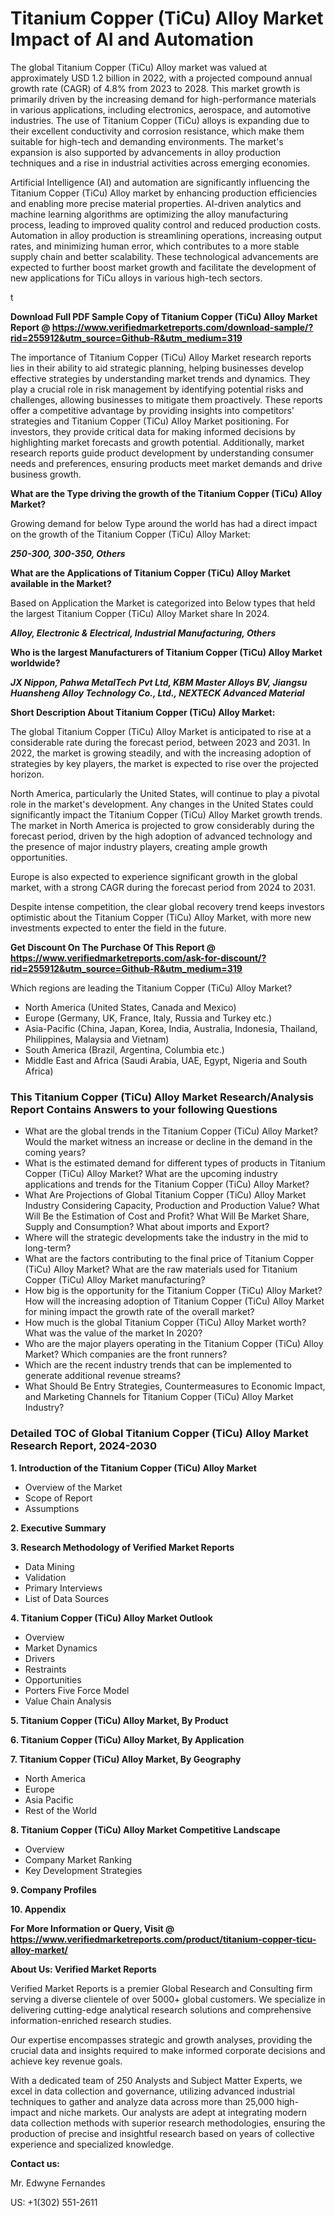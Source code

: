 <meta name="title" content="Global Titanium Copper (TiCu) Alloy Market Impact of AI and Automation"><meta name="description" content="The global Titanium Copper (TiCu) Alloy market was valued at approximately USD 1.2 billion in 2022, with a projected compound annual growth rate (CAGR) of 4.8% from 20"><meta name="title" content="Titanium Copper (TiCu) Alloy Market Size, Share, Scope, Trends, Growth, Opportunities, Analysis, Forecast"><h1>Titanium Copper (TiCu) Alloy Market Impact of AI and Automation</h1><p>The global Titanium Copper (TiCu) Alloy market was valued at approximately USD 1.2 billion in 2022, with a projected compound annual growth rate (CAGR) of 4.8% from 2023 to 2028. This market growth is primarily driven by the increasing demand for high-performance materials in various applications, including electronics, aerospace, and automotive industries. The use of Titanium Copper (TiCu) alloys is expanding due to their excellent conductivity and corrosion resistance, which make them suitable for high-tech and demanding environments. The market's expansion is also supported by advancements in alloy production techniques and a rise in industrial activities across emerging economies.</p><p>Artificial Intelligence (AI) and automation are significantly influencing the Titanium Copper (TiCu) Alloy market by enhancing production efficiencies and enabling more precise material properties. AI-driven analytics and machine learning algorithms are optimizing the alloy manufacturing process, leading to improved quality control and reduced production costs. Automation in alloy production is streamlining operations, increasing output rates, and minimizing human error, which contributes to a more stable supply chain and better scalability. These technological advancements are expected to further boost market growth and facilitate the development of new applications for TiCu alloys in various high-tech sectors.</p>t</p><p id="" class=""><strong>Download Full PDF Sample Copy of Titanium Copper (TiCu) Alloy Market Report @ <a href="https://www.verifiedmarketreports.com/download-sample/?rid=255912&utm_source=Github-R&utm_medium=319" target="_blank">https://www.verifiedmarketreports.com/download-sample/?rid=255912&utm_source=Github-R&utm_medium=319</a></strong></p><p>The importance of&nbsp;Titanium Copper (TiCu) Alloy Market research reports lies in their ability to aid strategic planning, helping businesses develop effective strategies by understanding market trends and dynamics. They play a crucial role in risk management by identifying potential risks and challenges, allowing businesses to mitigate them proactively. These reports offer a competitive advantage by providing insights into competitors' strategies and Titanium Copper (TiCu) Alloy Market positioning. For investors, they provide critical data for making informed decisions by highlighting market forecasts and growth potential. Additionally, market research reports guide product development by understanding consumer needs and preferences, ensuring products meet market demands and drive business growth.</p><p><strong>What are the&nbsp;Type driving the growth of the Titanium Copper (TiCu) Alloy Market?</strong></p><p id="" class="">Growing demand for below Type around the world has had a direct impact on the growth of the Titanium Copper (TiCu) Alloy Market:</p><em><strong>250-300, 300-350, Others</strong></em></p><strong>What are the&nbsp;Applications&nbsp;of Titanium Copper (TiCu) Alloy Market available in the Market?</strong></p><p id="" class="">Based on Application the Market is categorized into Below types that held the largest Titanium Copper (TiCu) Alloy Market share In 2024.</p><em><strong>Alloy, Electronic & Electrical, Industrial Manufacturing, Others</strong></em></p><strong>Who is the largest Manufacturers of Titanium Copper (TiCu) Alloy Market worldwide?</strong></p><p><em><strong>JX Nippon, Pahwa MetalTech Pvt Ltd, KBM Master Alloys BV, Jiangsu Huansheng Alloy Technology Co., Ltd., NEXTECK Advanced Material</strong></em></p><p id="" class=""><strong>Short Description About Titanium Copper (TiCu) Alloy Market:</strong></p><p>The global Titanium Copper (TiCu) Alloy Market is anticipated to rise at a considerable rate during the forecast period, between 2023 and 2031. In 2022, the market is growing steadily, and with the increasing adoption of strategies by key players, the market is expected to rise over the projected horizon.</p><p>North America, particularly the United States, will continue to play a pivotal role in the market's development. Any changes in the United States could significantly impact the Titanium Copper (TiCu) Alloy Market growth trends. The market in North America is projected to grow considerably during the forecast period, driven by the high adoption of advanced technology and the presence of major industry players, creating ample growth opportunities.</p><p>Europe is also expected to experience significant growth in the global market, with a strong CAGR during the forecast period from 2024 to 2031.</p><p>Despite intense competition, the clear global recovery trend keeps investors optimistic about the Titanium Copper (TiCu) Alloy Market, with more new investments expected to enter the field in the future.</p><p id="" class=""><strong>Get Discount On The Purchase Of This Report @ <a href="https://www.verifiedmarketreports.com/ask-for-discount/?rid=255912&utm_source=Github-R&utm_medium=319" target="_blank">https://www.verifiedmarketreports.com/ask-for-discount/?rid=255912&utm_source=Github-R&utm_medium=319</a></strong></p>Which regions are leading the Titanium Copper (TiCu) Alloy Market?</p><ul><li>North America (United States, Canada and Mexico)</li><li>Europe (Germany, UK, France, Italy, Russia and Turkey etc.)</li><li>Asia-Pacific (China, Japan, Korea, India, Australia, Indonesia, Thailand, Philippines, Malaysia and Vietnam)</li><li>South America (Brazil, Argentina, Columbia etc.)</li><li>Middle East and Africa (Saudi Arabia, UAE, Egypt, Nigeria and South Africa)</li></ul><h3 id="" class="">This Titanium Copper (TiCu) Alloy Market Research/Analysis Report Contains Answers to your following Questions</h3><ul><li>What are the global trends in the Titanium Copper (TiCu) Alloy Market? Would the market witness an increase or decline in the demand in the coming years?</li><li>What is the estimated demand for different types of products in Titanium Copper (TiCu) Alloy Market? What are the upcoming industry applications and trends for the Titanium Copper (TiCu) Alloy Market?</li><li>What Are Projections of Global Titanium Copper (TiCu) Alloy Market Industry Considering Capacity, Production and Production Value? What Will Be the Estimation of Cost and Profit? What Will Be Market Share, Supply and Consumption? What about imports and Export?</li><li>Where will the strategic developments take the industry in the mid to long-term?</li><li>What are the factors contributing to the final price of Titanium Copper (TiCu) Alloy Market? What are the raw materials used for Titanium Copper (TiCu) Alloy Market manufacturing?</li><li>How big is the opportunity for the Titanium Copper (TiCu) Alloy Market? How will the increasing adoption of Titanium Copper (TiCu) Alloy Market for mining impact the growth rate of the overall market?</li><li>How much is the global Titanium Copper (TiCu) Alloy Market worth? What was the value of the market In 2020?</li><li>Who are the major players operating in the Titanium Copper (TiCu) Alloy Market? Which companies are the front runners?</li><li>Which are the recent industry trends that can be implemented to generate additional revenue streams?</li><li>What Should Be Entry Strategies, Countermeasures to Economic Impact, and Marketing Channels for Titanium Copper (TiCu) Alloy Market Industry?</li></ul><h3 id="" class="">Detailed TOC of Global Titanium Copper (TiCu) Alloy Market Research Report, 2024-2030</h3><p id="" class=""><strong>1. Introduction of the Titanium Copper (TiCu) Alloy Market</strong></p><ul><li>Overview of the Market</li><li>Scope of Report</li><li>Assumptions</li></ul><p id="" class=""><strong>2. Executive Summary</strong></p><p id="" class=""><strong>3. Research Methodology of Verified Market Reports</strong></p><ul><li>Data Mining</li><li>Validation</li><li>Primary Interviews</li><li>List of Data Sources</li></ul><p id="" class=""><strong>4. Titanium Copper (TiCu) Alloy Market Outlook</strong></p><ul><li>Overview</li><li>Market Dynamics</li><li>Drivers</li><li>Restraints</li><li>Opportunities</li><li>Porters Five Force Model</li><li>Value Chain Analysis</li></ul><p id="" class=""><strong>5. Titanium Copper (TiCu) Alloy Market, By Product</strong></p><p id="" class=""><strong>6. Titanium Copper (TiCu) Alloy Market, By Application</strong></p><p id="" class=""><strong>7. Titanium Copper (TiCu) Alloy Market, By Geography</strong></p><ul><li>North America</li><li>Europe</li><li>Asia Pacific</li><li>Rest of the World</li></ul><p id="" class=""><strong>8. Titanium Copper (TiCu) Alloy Market Competitive Landscape</strong></p><ul><li>Overview</li><li>Company Market Ranking</li><li>Key Development Strategies</li></ul><p id="" class=""><strong>9. Company Profiles</strong></p><p id="" class=""><strong>10. Appendix</strong></p><p id="" class=""><strong>For More Information or Query, Visit @ <a href="https://www.verifiedmarketreports.com/product/titanium-copper-ticu-alloy-market/" target="_blank">https://www.verifiedmarketreports.com/product/titanium-copper-ticu-alloy-market/</a></strong></p><p id="" class=""><strong>About Us: Verified Market Reports</strong></p><p id="" class="">Verified Market Reports is a premier Global Research and Consulting firm serving a diverse clientele of over 5000+ global customers. We specialize in delivering cutting-edge analytical research solutions and comprehensive information-enriched research studies.</p><p id="" class="">Our expertise encompasses strategic and growth analyses, providing the crucial data and insights required to make informed corporate decisions and achieve key revenue goals.</p><p id="" class="">With a dedicated team of 250 Analysts and Subject Matter Experts, we excel in data collection and governance, utilizing advanced industrial techniques to gather and analyze data across more than 25,000 high-impact and niche markets. Our analysts are adept at integrating modern data collection methods with superior research methodologies, ensuring the production of precise and insightful research based on years of collective experience and specialized knowledge.</p><p id="" class=""><strong>Contact us:</strong></p><p id="" class="">Mr. Edwyne Fernandes</p><p id="" class="">US: +1(302) 551-2611</p>
